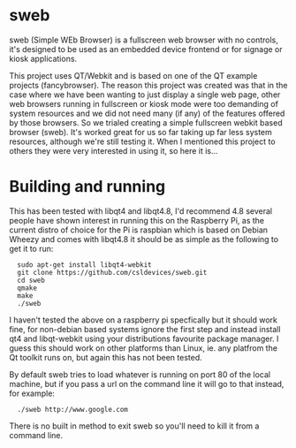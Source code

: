 sweb
====

sweb (Simple WEb Browser) is a fullscreen web browser with no controls, it's designed to be used as an embedded device frontend or for signage or kiosk applications.

This project uses QT/Webkit and is based on one of the QT example projects (fancybrowser). The reason this project was created was that in the case where we have been wanting to just display a single web page, other web browsers running in fullscreen or kiosk mode were too demanding of system resources and we did not need many (if any) of the features offered by those browsers. So we trialed creating a simple fullscreen webkit based browser (sweb). It's worked great for us so far taking up far less system resources, although we're still testing it. When I mentioned this project to others they were very interested in using it, so here it is...

Building and running
====================

This has been tested with libqt4 and libqt4.8, I'd recommend 4.8 several people have shown interest in running this on the Raspberry Pi, as the current distro of choice for the Pi is raspbian which is based on Debian Wheezy and comes with libqt4.8 it should be as simple as the following to get it to run:

```
  sudo apt-get install libqt4-webkit
  git clone https://github.com/csldevices/sweb.git
  cd sweb
  qmake
  make
  ./sweb
```

I haven't tested the above on a raspberry pi specfically but it should work fine, for non-debian based systems ignore the first step and instead install qt4 and libqt-webkit using your distributions favourite package manager. I guess this should work on other platforms than Linux, ie. any platfrom the Qt toolkit runs on, but again this has not been tested.

By default sweb tries to load whatever is running on port 80 of the local machine, but if you pass a url on the command line it will go to that instead, for example:

```
  ./sweb http://www.google.com
```

There is no built in method to exit sweb so you'll need to kill it from a command line.
